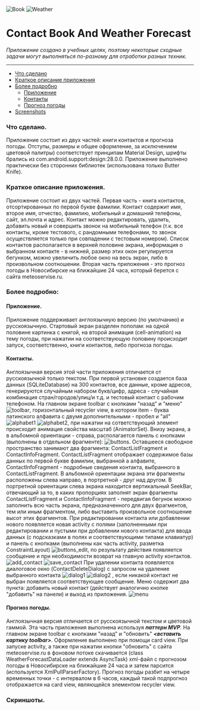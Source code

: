 ![Book](https://github.com/MyAndroidProjects/ContactBookAndWeatherForecast/blob/develop/Pictures/book.png)  ![Weather](https://github.com/MyAndroidProjects/ContactBookAndWeatherForecast/blob/develop/Pictures/weather_anim.gif) 
# Contact Book And Weather Forecast
*Приложение создано в учебных целях, поэтому некоторые сходные задачи могут выполняться по-разному для отработки разных техник.* 
 ***
* [Что сделано](#about)
* [Краткое описание приложения](#brief)
* [Более подробно](#detailed)
  * [Приложение](#application)
  * [Контакты](#contacts)
  * [Прогноз погоды](#forecast)
* [Screenshots](#screenshots)

### <a name="about"></a>Что сделано. 
Приложение состоит из двух частей: книги контактов и прогноза погоды. Отступы, размеры и общее оформление, за исключением цветовой палитры) соответствует принципам Material Design, шрифты брались из com.android.support:design:28.0.0. Приложение выполнено практически без сторонних библиотек (использована только Butter Knife).

### <a name="brief"></a>Краткое описание приложения.
Приложение состоит из двух частей. 
Первая часть - книга контактов, отсортированных по первой букве фамилии. Контакт содержит имя, второе имя, отчество, фамилию, мобильный и домашний телефоны, сайт, эл.почта и адрес. Контакт можно редактировать, удалить, добавить новый  и совершить звонок на мобильный телефон (т.к. все контакты, кроме тестового, с рандомными телефонами, то звонок осуществляется только при совпадении с тестовым номером). Список контактов располагается в верхней половине экрана, информация о выбранном контакте - в нижней, размер этих окон регулируется бегунком, можно увеличить любое окно на весь экран, либо в произвольном соотношении.
Вторая часть приложения - это прогноз погоды в  Новосибирске на ближайшие 24 часа, который берется с сайта meteoservise.ru.

### <a name="detailed"></a>Более подробно:
#### <a name="application"></a>Приложение.
Приложение поддерживает англоязычную версию (по умолчанию) и русскоязычную. 
Стартовый экран разделен пополам: на одной половине картинка с книгой, на второй анимация (cell-animation) на тему погоды, при нажатии на соответствующую половину происходит запуск, соответственно, книги контактов, либо прогноза погоды.
#### <a name="contacts"></a>Контакты.
Англоязычная версия этой части приложения отличается от русскоязычной только текстом. При первой установке создается база данных (SQLiteDatabase) на 300 контактов, все данные, кроме адресов, генерируются случайным набором букв/цифр, адреса - случайная комбинация стран/городов/улиц/и т.д. и тестовый контакт с рабочим телефоном. На главном экране toolbar с кнопками "назад" и "меню" ![toolbar](https://github.com/MyAndroidProjects/ContactBookAndWeatherForecast/blob/develop/Pictures/toolbar_ru.png), горизонтальный recycler view, в котором item - буква латинского алфавита с двумя дополнительными - пробел и "all" ![alphabet1](https://github.com/MyAndroidProjects/ContactBookAndWeatherForecast/blob/develop/Pictures/alphabet_1.png) ![alphabet2](https://github.com/MyAndroidProjects/ContactBookAndWeatherForecast/blob/develop/Pictures/alphabet_2.png), при нажатии на сответствующий элемент происходит анимация свойства масштаб (AnimatorSet). Внизу экрана, а в альбомной ориентации - справа, располагается панель с кнопками (выполнены в отдельном фрагменте): ![buttons](https://github.com/MyAndroidProjects/ContactBookAndWeatherForecast/blob/develop/Pictures/button_panel_port.png). Оставшееся свободное пространство занимают два фрагмента: ContactListFragment и ContactInfoFragment. ContactListFragment  отображает содержимое базы данных по первой букве фамилии, выбранной а алфавите, ContactInfoFragment  - подробные сведения контакта, выбранного в ContactListFragment. В альбомной ориентации экрана эти фрагменты расположены слева направо, в портретной - друг над другом. В портретной ориентации слева экрана находится вертикальный SeekBar, отвечающий за то, в каких пропорциях заполнят экран фрагменты ContactListFragment и ContactInfoFragment - передвигая бегунок можно заполнить всю часть экрана, предназначенного для двух фрагментов, тем или иным фрагментом, либо выставить произвольное соотношение высот этих фрагментов.
При редактировании контакта или добавлении нового появляется новая activity с полями (заполненными при редактировании и пустыми при добавлении нового контакта) для ввода данных (с подсказками в полях и соответствующими типами клавиатур) и панель с кнопками (выполнены как часть activity, разметка ConstraintLayout) ![buttons_edit](https://github.com/MyAndroidProjects/ContactBookAndWeatherForecast/blob/develop/Pictures/buttons_edit.png), по результату действия появляется сообщение и при необходимости возврат на главную activity контактов. ![add_contact](https://github.com/MyAndroidProjects/ContactBookAndWeatherForecast/blob/develop/Pictures/toast_add_contact.png) ![save_contact](https://github.com/MyAndroidProjects/ContactBookAndWeatherForecast/blob/develop/Pictures/toast_save_contact_en.png)
При удалении контакта появляется диалоговое окно (ContactDeleteDialog) с запросом на удаление выбранного контакта ![dialog1](https://github.com/MyAndroidProjects/ContactBookAndWeatherForecast/blob/develop/Pictures/dialog_1_20.png) ![dialog2](https://github.com/MyAndroidProjects/ContactBookAndWeatherForecast/blob/develop/Pictures/dialog_2_20.png) , если никакой контакт не выбран появляется соответствующее сообщение. 
Меню содержит два пункта: добавить новый контакт (действует аналогично кнопке "добавить" на панели) и выход из приложения. ![menu](https://github.com/MyAndroidProjects/ContactBookAndWeatherForecast/blob/develop/Pictures/menu.png)
#### <a name="forecast"></a> Прогноз погоды.  
Англоязычная версия отличается от русскоязычной текстом и цветовой гаммой.  Эта часть приложения выполнена  используя ***паттерн MVP***. 
На главном экране toolbar с кнопками "назад" и "обновить" ***<вставить картику toolbar>***. Оформление выполнено при помощи card view. При запуске activity, а также при нажатии кнопки "обновить" с сайта meteoservise.ru в фоновом потоке скачивается (class WeatherForecastDataLoader extends AsyncTask) xml-файл c прогнозом погоды в Новосибирске на ближайшие 24 часа и затем парсится (используется XmlPullParserFactory). Прогноз погоды разбит на четыре временных точки - с интервалом в 6 часов, каждый такой подпрогноз отображается на card view, являющейся элементом recycler view.

### <a name="screenshots"></a>Скриншоты.
